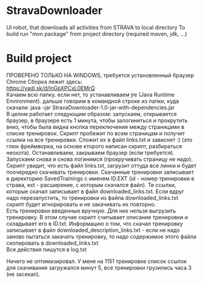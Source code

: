 # StravaDownloader
UI robot, that downloads all activities from STRAVA to local directory
To build run "mvn package" from project directory (required maven, jdk, ...) 

# Build project
ПРОВЕРЕНО ТОЛЬКО НА WINDOWS, требуется установленный браузер Chrome
Сборка лежит здесь:  
https://yadi.sk/d/lnGpXPCxL0EMrQ  
Качаем всю папку. если нет, то устанавливаем jre (Java Runtime Environment). дальше говорим в командной строке из папки, куда скачали: java -jar StravaDownloader-1.0-jar-with-dependencies.jar  
В целом работает следующим образом: запускаем, открывается браузер, в браузере есть 1 минута, чтобы залогиниться и прокрутить вниз, чтобы была видна кнопка переключения между страницами в списке тренировок. Скрипт пробежит по всем страницам и получит ссылки на все тренировки. Сложит их в файл links.txt и зависнет :) (это глюк фреймворка, на основе кторого написан скрипт, разбираться неохота). Останавливаем, закрываем браузер (если требуется). Запускаем снова и снова логинимся (прокручивать страницу не надо). Скрипт увидит, что есть файл links.txt, загрузит оттуда все линки и будет поочередно скачивать тренировки. Скачанные тренировки записывает в директорию SavedTrainings с именем ID.EXT (id - номер тренировки в страва, ext - расширение, с которым скачался файл). Те ссылки, которые скачал записывает в файл downloaded_links.txt. Если вдруг надо перезапустить, то тренировки из файла downloaded_links.txt скрипт будет игнорировать и не закачивать их повторно.   
Есть тренировки введенные вручную. Для них нельзя выгрузить тренировку. В этом случае скрипт считывает описание тренировки и складывает его в ID.txt. Информацию о том, что скачал тренировку записывает в файл downloaded_description_links.txt - если не надо заново пытаться закачать тренировку, то надо содержимое этого файла скопировать в downloaded_links.txt  
Все действия пишутся в log.txt  
  
Ничего не оптимизировал. У меня на 1151 тренировке список ссылок для скачивания загружался минут 5, все тренировки грузились часа 3 (не засекал).
